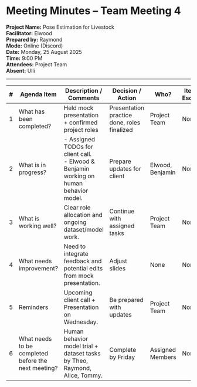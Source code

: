 # Meeting Minutes – Team Meeting 4

**Project Name:** Pose Estimation for Livestock  
**Facilitator:** Elwood  
**Prepared by:** Raymond  
**Mode:** Online (Discord)  
**Date:** Monday, 25 August 2025  
**Time:** 9:00 PM  
**Attendees:** Project Team  
**Absent:** Ulli  

---

| # | Agenda Item | Description / Comments | Decision / Action | Who? | Items for Escalation |
|---|-------------|------------------------|-------------------|------|----------------------|
| 1 | What has been completed? | Held mock presentation + confirmed project roles | Presentation practice done, roles finalized | Project Team | None |
| 2 | What is in progress? | - Assigned TODOs for client call. <br> - Elwood & Benjamin working on human behavior model. | Prepare updates for client | Elwood, Benjamin | None |
| 3 | What is working well? | Clear role allocation and ongoing dataset/model work. | Continue with assigned tasks | Project Team | None |
| 4 | What needs improvement? | Need to integrate feedback and potential edits from mock presentation. | Adjust slides | None | None |
| 5 | Reminders | Upcoming client call + Presentation on Wednesday. | Be prepared with updates | Project Team | None |
| 6 | What needs to be completed before the next meeting? | Human behavior model trial + dataset tasks by Theo, Raymond, Alice, Tommy. | Complete by Friday | Assigned Members | None |
